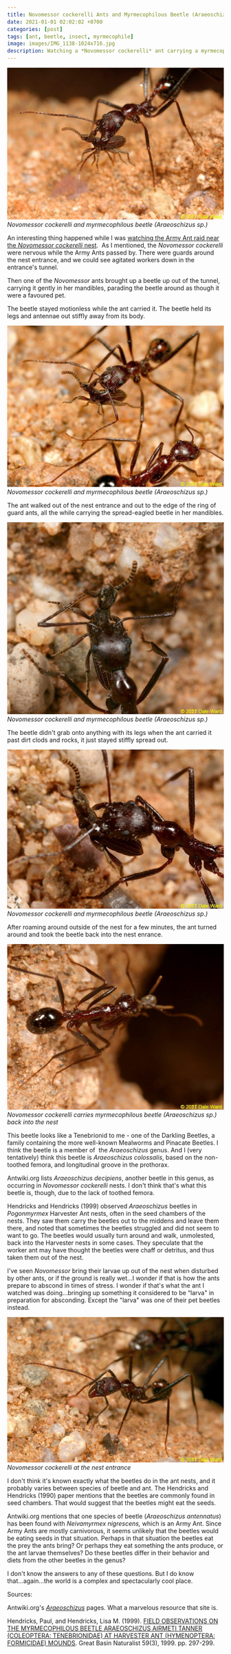 ```yaml
---
title: Novomessor cockerelli Ants and Myrmecophilous Beetle (Araeoschizus)
date: 2021-01-01 02:02:02 +0700
categories: [post]
tags: [ant, beetle, insect, myrmecophile]
image: images/IMG_1138-1024x716.jpg
description: Watching a *Novomessor cockerelli* ant carrying a myrmecophilous beetle...near an Army Ant raid
---
```


![picture](images/IMG_1138-1024x716.jpg)
*_Novomessor cockerelli_ and myrmecophilous beetle (_Araeoschizus sp_.)*

An interesting thing happened while I was [watching the Army Ant raid near the _Novomessor cockerelli_ nest](https://tightloop.com/blog/2020/12/29/neivamyrmex-nigrescens-army-ant/).  As I mentioned, the _Novomessor_ _cockerelli_ were nervous while the Army Ants passed by. There were guards around the nest entrance, and we could see agitated workers down in the entrance's tunnel.

Then one of the _Novomessor_ ants brought up a beetle up out of the tunnel, carrying it gently in her mandibles, parading the beetle around as though it were a favoured pet.

The beetle stayed motionless while the ant carried it. The beetle held its legs and antennae out stiffly away from its body.

![picture](images/IMG_1142-1024x760.jpg)
*_Novomessor cockerelli_ and myrmecophilous beetle (_Araeoschizus sp_.)*

The ant walked out of the nest entrance and out to the edge of the ring of guard ants, all the while carrying the spread-eagled beetle in her mandibles.

![picture](images/IMG_1144-1024x904.jpg)
*_Novomessor cockerelli_ and myrmecophilous beetle (_Araeoschizus sp._)*

The beetle didn't grab onto anything with its legs when the ant carried it past dirt clods and rocks, it just stayed stiffly spread out.

![picture](images/IMG_1143-1024x748.jpg)
*_Novomessor cockerelli_ and myrmecophilous beetle (_Araeoschizus sp._)*

After roaming around outside of the nest for a few minutes, the ant turned around and took the beetle back into the nest enrance.

![picture](images/IMG_1146-1024x782.jpg)
*_Novomessor cockerelli_ carries myrmecophilous beetle (_Araeoschizus sp._) back into the nest*

This beetle looks like a Tenebrionid to me - one of the Darkling Beetles, a family containing the more well-known Mealworms and Pinacate Beetles. I think the beetle is a member of  the _Araeoschizus_ genus. And I (very tentatively) think this beetle is _Araeoschizus colossalis_, based on the non-toothed femora, and longitudinal groove in the prothorax.

Antwiki.org lists _Araeoschizus decipiens_, another beetle in this genus, as occurring in _Novomessor cockerelli_ nests. I don't think that's what this beetle is, though, due to the lack of toothed femora.

Hendricks and Hendricks (1999) observed _Araeoschizus_ beetles in _Pogonmyrmex_ Harvester Ant nests, often in the seed chambers of the nests. They saw them carry the beetles out to the middens and leave them there, and noted that sometimes the beetles struggled and did not seem to want to go. The beetles would usually turn around and walk, unmolested, back into the Harvester nests in some cases. They speculate that the worker ant may have thought the beetles were chaff or detritus, and thus taken them out of the nest.

I've seen _Novomessor_ bring their larvae up out of the nest when disturbed by other ants, or if the ground is really wet...I wonder if that is how the ants prepare to abscond in times of stress. I wonder if that's what the ant I watched was doing...bringing up something it considered to be “larva" in preparation for absconding. Except the "larva" was one of their pet beetles instead.

![picture](images/IMG_1149-1024x683.jpg)
*Novomessor cockerelli at the nest entrance*

I don't think it's known exactly what the beetles do in the ant nests, and it probably varies between species of beetle and ant. The Hendricks and Hendricks (1990) paper mentions that the beetles are commonly found in seed chambers. That would suggest that the beetles might eat the seeds.

Antwiki.org mentions that one species of beetle (_Araeoschizus antennatus_) has been found with _Neivamyrmex nigrescens,_ which is an Army Ant. Since Army Ants are mostly carnivorous, it seems unlikely that the beetles would be eating seeds in that situation. Perhaps in that situation the beetles eat the prey the ants bring? Or perhaps they eat something the ants produce, or the ant larvae themselves? Do these beetles differ in their behavior and diets from the other beetles in the genus?

I don't know the answers to any of these questions. But I do know that...again...the world is a complex and spectacularly cool place.

Sources:

Antwiki.org's [_Araeoschizus_](https://www.antwiki.org/wiki/Araeoschizus) pages. What a marvelous resource that site is.

Hendricks, Paul, and Hendricks, Lisa M. (1999). [FIELD OBSERVATIONS ON THE MYRMECOPHILOUS BEETLE ARAEOSCHIZUS AIRMETI TANNER (COLEOPTERA: TENEBRIONIDAE) AT HARVESTER ANT (HYMENOPTERA: FORMICIDAE) MOUNDS](https://scholarsarchive.byu.edu/cgi/viewcontent.cgi?article=3223&context=gbn). Great Basin Naturalist 59(3), 1999. pp. 297-299.
